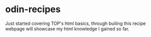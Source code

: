 # odin-recipes
Just started covering TOP's html basics, through builing this recipe webpage will showcase my html knowledge I gained so far.
